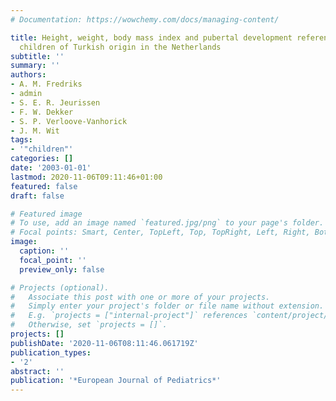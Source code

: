 ```yaml
---
# Documentation: https://wowchemy.com/docs/managing-content/

title: Height, weight, body mass index and pubertal development reference values for
  children of Turkish origin in the Netherlands
subtitle: ''
summary: ''
authors:
- A. M. Fredriks
- admin
- S. E. R. Jeurissen
- F. W. Dekker
- S. P. Verloove-Vanhorick
- J. M. Wit
tags:
- '"children"'
categories: []
date: '2003-01-01'
lastmod: 2020-11-06T09:11:46+01:00
featured: false
draft: false

# Featured image
# To use, add an image named `featured.jpg/png` to your page's folder.
# Focal points: Smart, Center, TopLeft, Top, TopRight, Left, Right, BottomLeft, Bottom, BottomRight.
image:
  caption: ''
  focal_point: ''
  preview_only: false

# Projects (optional).
#   Associate this post with one or more of your projects.
#   Simply enter your project's folder or file name without extension.
#   E.g. `projects = ["internal-project"]` references `content/project/deep-learning/index.md`.
#   Otherwise, set `projects = []`.
projects: []
publishDate: '2020-11-06T08:11:46.061719Z'
publication_types:
- '2'
abstract: ''
publication: '*European Journal of Pediatrics*'
---
```

